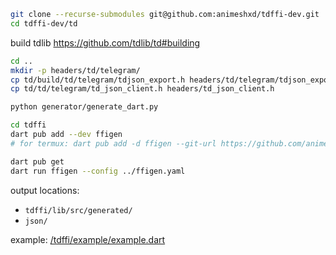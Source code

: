 ```bash
git clone --recurse-submodules git@github.com:animeshxd/tdffi-dev.git
cd tdffi-dev/td
```
build tdlib https://github.com/tdlib/td#building
```bash
cd ..
mkdir -p headers/td/telegram/
cp td/build/td/telegram/tdjson_export.h headers/td/telegram/tdjson_export.h
cp td/td/telegram/td_json_client.h headers/td_json_client.h

python generator/generate_dart.py

cd tdffi
dart pub add --dev ffigen
# for termux: dart pub add -d ffigen --git-url https://github.com/animeshxd/ffigen

dart pub get
dart run ffigen --config ../ffigen.yaml 
```
output locations:  
   - `tdffi/lib/src/generated/` 
   - `json/` 

example: [/tdffi/example/example.dart](https://github.com/animeshxd/tdffi-dev/blob/master/tdffi/example/example.dart)
